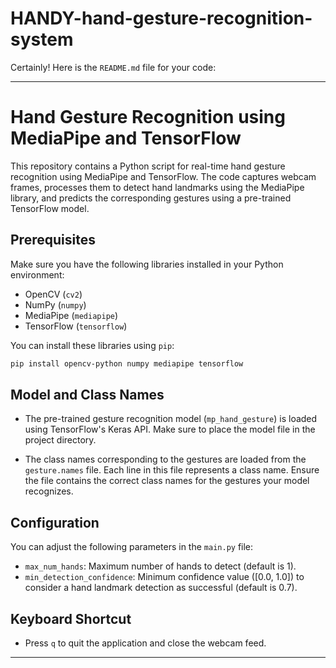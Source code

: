 # HANDY-hand-gesture-recognition-system
Certainly! Here is the `README.md` file for your code:

---

# Hand Gesture Recognition using MediaPipe and TensorFlow

This repository contains a Python script for real-time hand gesture recognition using MediaPipe and TensorFlow. The code captures webcam frames, processes them to detect hand landmarks using the MediaPipe library, and predicts the corresponding gestures using a pre-trained TensorFlow model.

## Prerequisites

Make sure you have the following libraries installed in your Python environment:

- OpenCV (`cv2`)
- NumPy (`numpy`)
- MediaPipe (`mediapipe`)
- TensorFlow (`tensorflow`)

You can install these libraries using `pip`:

```bash
pip install opencv-python numpy mediapipe tensorflow
```

## Model and Class Names

- The pre-trained gesture recognition model (`mp_hand_gesture`) is loaded using TensorFlow's Keras API. Make sure to place the model file in the project directory.

- The class names corresponding to the gestures are loaded from the `gesture.names` file. Each line in this file represents a class name. Ensure the file contains the correct class names for the gestures your model recognizes.

## Configuration

You can adjust the following parameters in the `main.py` file:

- `max_num_hands`: Maximum number of hands to detect (default is 1).
- `min_detection_confidence`: Minimum confidence value ([0.0, 1.0]) to consider a hand landmark detection as successful (default is 0.7).

## Keyboard Shortcut

- Press `q` to quit the application and close the webcam feed.

---
